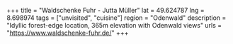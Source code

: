 +++
title = "Waldschenke Fuhr - Jutta Müller"
lat = 49.624787
lng = 8.698974
tags = ["unvisited", "cuisine"]
region = "Odenwald"
description = "Idyllic forest-edge location, 365m elevation with Odenwald views"
urls = "https://www.waldschenke-fuhr.de/"
+++